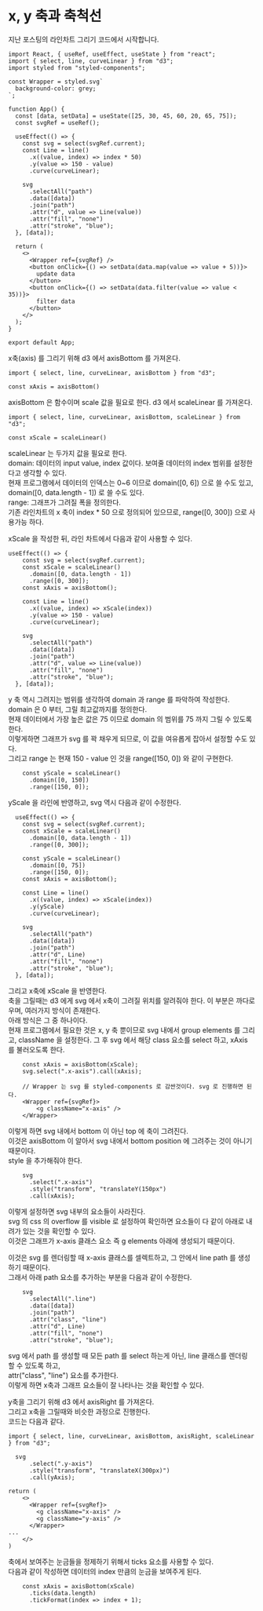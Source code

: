 # x, y 축과 축척선

지난 포스팅의 라인차트 그리기 코드에서 시작합니다.

```
import React, { useRef, useEffect, useState } from "react";
import { select, line, curveLinear } from "d3";
import styled from "styled-components";

const Wrapper = styled.svg`
  background-color: grey;
`;

function App() {
  const [data, setData] = useState([25, 30, 45, 60, 20, 65, 75]);
  const svgRef = useRef();

  useEffect(() => {
    const svg = select(svgRef.current);
    const Line = line()
      .x((value, index) => index * 50)
      .y(value => 150 - value)
      .curve(curveLinear);

    svg
      .selectAll("path")
      .data([data])
      .join("path")
      .attr("d", value => Line(value))
      .attr("fill", "none")
      .attr("stroke", "blue");
  }, [data]);

  return (
    <>
      <Wrapper ref={svgRef} />
      <button onClick={() => setData(data.map(value => value + 5))}>
        update data
      </button>
      <button onClick={() => setData(data.filter(value => value < 35))}>
        filter data
      </button>
    </>
  );
}

export default App;

```

x축(axis) 를 그리기 위해 d3 에서 axisBottom 를 가져온다.

```
import { select, line, curveLinear, axisBottom } from "d3";

const xAxis = axisBottom()
```

axisBottom 은 함수이며 scale 값을 필요로 한다.
d3 에서 scaleLinear 를 가져온다.

```
import { select, line, curveLinear, axisBottom, scaleLinear } from "d3";

const xScale = scaleLinear()
```

scaleLinear 는 두가지 값을 필요로 한다.  
domain: 데이터의 input value, index 값이다. 보여줄 데이터의 index 범위를 설정한다고 생각할 수 있다.  
현재 프로그램에서 데이터의 인덱스는 0~6 이므로 domain([0, 6]) 으로 쓸 수도 있고,  
domain([0, data.length - 1]) 로 쓸 수도 있다.  
range: 그래프가 그려질 폭을 정의한다.  
기존 라인차트의 x 축이 index \* 50 으로 정의되어 있으므로, range([0, 300]) 으로 사용가능 하다.

xScale 을 작성한 뒤, 라인 차트에서 다음과 같이 사용할 수 있다.

```
useEffect(() => {
    const svg = select(svgRef.current);
    const xScale = scaleLinear()
      .domain([0, data.length - 1])
      .range([0, 300]);
    const xAxis = axisBottom();

    const Line = line()
      .x((value, index) => xScale(index))
      .y(value => 150 - value)
      .curve(curveLinear);

    svg
      .selectAll("path")
      .data([data])
      .join("path")
      .attr("d", value => Line(value))
      .attr("fill", "none")
      .attr("stroke", "blue");
  }, [data]);
```

y 축 역시 그려지는 범위를 생각하여 domain 과 range 를 파악하여 작성한다.  
domain 은 0 부터, 그릴 최고값까지를 정의한다.  
현재 데이터에서 가장 높은 값은 75 이므로 domain 의 범위를 75 까지 그릴 수 있도록 한다.  
이렇게하면 그래프가 svg 를 꽉 채우게 되므로, 이 값을 여유롭게 잡아서 설정할 수도 있다.  
그리고 range 는 현재 150 - value 인 것을 range([150, 0]) 와 같이 구현한다.

```
    const yScale = scaleLinear()
      .domain([0, 150])
      .range([150, 0]);
```

yScale 을 라인에 반영하고, svg 역시 다음과 같이 수정한다.

```
  useEffect(() => {
    const svg = select(svgRef.current);
    const xScale = scaleLinear()
      .domain([0, data.length - 1])
      .range([0, 300]);

    const yScale = scaleLinear()
      .domain([0, 75])
      .range([150, 0]);
    const xAxis = axisBottom();

    const Line = line()
      .x((value, index) => xScale(index))
      .y(yScale)
      .curve(curveLinear);

    svg
      .selectAll("path")
      .data([data])
      .join("path")
      .attr("d", Line)
      .attr("fill", "none")
      .attr("stroke", "blue");
  }, [data]);
```

그리고 x축에 xScale 을 반영한다.  
축을 그릴때는 d3 에게 svg 에서 x축이 그려질 위치를 알려줘야 한다.
이 부분은 까다로우며, 여러가지 방식이 존재한다.  
아래 방식은 그 중 하나이다.  
현재 프로그램에서 필요한 것은 x, y 축 뿐이므로
svg 내에서 group elements 를 그리고, className 을 설정한다.
그 후 svg 에서 해당 class 요소를 select 하고, xAxis 를 불러오도록 한다.

```
    const xAxis = axisBottom(xScale);
    svg.select(".x-axis").call(xAxis);

    // Wrapper 는 svg 를 styled-components 로 감싼것이다. svg 로 진행하면 된다.
    <Wrapper ref={svgRef}>
        <g className="x-axis" />
    </Wrapper>
```

이렇게 하면 svg 내에서 bottom 이 아닌 top 에 축이 그려진다.  
이것은 axisBottom 이 알아서 svg 내에서 bottom position 에 그려주는 것이 아니기 때문이다.  
style 을 추가해줘야 한다.

```
    svg
      .select(".x-axis")
      .style("transform", "translateY(150px")
      .call(xAxis);
```

이렇게 설정하면 svg 내부의 요소들이 사라진다.  
svg 의 css 의 overflow 를 visible 로 설정하여 확인하면 요소들이 다 같이 아래로 내려가 있는 것을 확인할 수 있다.  
이것은 그래프가 x-axis 클래스 요소 즉 g elements 아래에 생성되기 때문이다.

이것은 svg 를 렌더링할 때 x-axis 클래스를 셀렉트하고, 그 안에서 line path 를 생성하기 때문이다.  
그래서 아래 path 요소를 추가하는 부분을 다음과 같이 수정한다.

```
    svg
      .selectAll(".line")
      .data([data])
      .join("path")
      .attr("class", "line")
      .attr("d", Line)
      .attr("fill", "none")
      .attr("stroke", "blue");
```

svg 에서 path 를 생성할 때 모든 path 를 select 하는게 아닌, line 클래스를 렌더링 할 수 있도록 하고,  
attr("class", "line") 요소를 추가한다.  
이렇게 하면 x축과 그래프 요소들이 잘 나타나는 것을 확인할 수 있다.

y축을 그리기 위해 d3 에서 axisRight 를 가져온다.  
그리고 x축을 그릴때와 비슷한 과정으로 진행한다.  
코드는 다음과 같다.

```
import { select, line, curveLinear, axisBottom, axisRight, scaleLinear } from "d3";

  svg
      .select(".y-axis")
      .style("transform", "translateX(300px)")
      .call(yAxis);

return (
    <>
      <Wrapper ref={svgRef}>
        <g className="x-axis" />
        <g className="y-axis" />
      </Wrapper>
...
    </>
)
```

축에서 보여주는 눈금들을 정제하기 위해서 ticks 요소를 사용할 수 있다.  
다음과 같이 작성하면 데이터의 index 만큼의 눈금을 보여주게 된다.

```
    const xAxis = axisBottom(xScale)
      .ticks(data.length)
      .tickFormat(index => index + 1);
```
